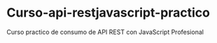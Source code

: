 # Curso-api-restjavascript-practico
Curso practico de consumo de API REST con JavaScript Profesional
